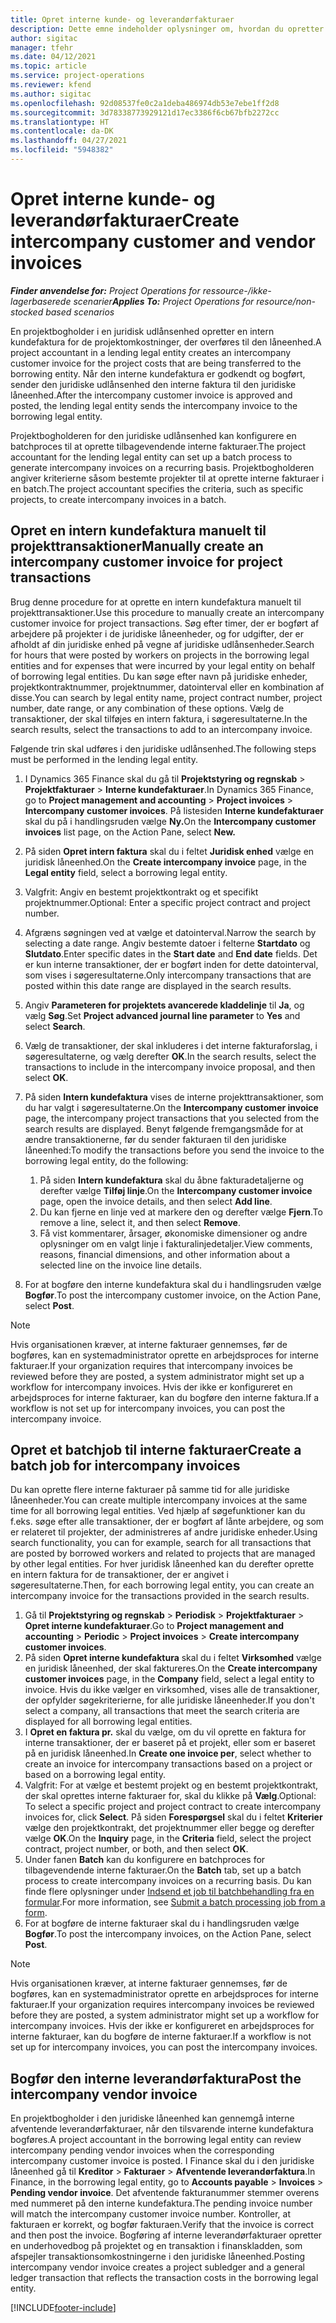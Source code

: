 ```yaml
---
title: Opret interne kunde- og leverandørfakturaer
description: Dette emne indeholder oplysninger om, hvordan du opretter interne kunde- og leverandørfakturaer.
author: sigitac
manager: tfehr
ms.date: 04/12/2021
ms.topic: article
ms.service: project-operations
ms.reviewer: kfend
ms.author: sigitac
ms.openlocfilehash: 92d08537fe0c2a1deba486974db53e7ebe1ff2d8
ms.sourcegitcommit: 3d78338773929121d17ec3386f6cb67bfb2272cc
ms.translationtype: HT
ms.contentlocale: da-DK
ms.lasthandoff: 04/27/2021
ms.locfileid: "5948382"
---
```

# <a name="create-intercompany-customer-and-vendor-invoices"></a><span data-ttu-id="5ace9-103">Opret interne kunde- og leverandørfakturaer</span><span class="sxs-lookup"><span data-stu-id="5ace9-103">Create intercompany customer and vendor invoices</span></span>

<span data-ttu-id="5ace9-104">_**Finder anvendelse for:** Project Operations for ressource-/ikke-lagerbaserede scenarier_</span><span class="sxs-lookup"><span data-stu-id="5ace9-104">_**Applies To:** Project Operations for resource/non-stocked based scenarios_</span></span>

<span data-ttu-id="5ace9-105">En projektbogholder i en juridisk udlånsenhed opretter en intern kundefaktura for de projektomkostninger, der overføres til den låneenhed.</span><span class="sxs-lookup"><span data-stu-id="5ace9-105">A project accountant in a lending legal entity creates an intercompany customer invoice for the project costs that are being transferred to the borrowing entity.</span></span> <span data-ttu-id="5ace9-106">Når den interne kundefaktura er godkendt og bogført, sender den juridiske udlånsenhed den interne faktura til den juridiske låneenhed.</span><span class="sxs-lookup"><span data-stu-id="5ace9-106">After the intercompany customer invoice is approved and posted, the lending legal entity sends the intercompany invoice to the borrowing legal entity.</span></span>

<span data-ttu-id="5ace9-107">Projektbogholderen for den juridiske udlånsenhed kan konfigurere en batchproces til at oprette tilbagevendende interne fakturaer.</span><span class="sxs-lookup"><span data-stu-id="5ace9-107">The project accountant for the lending legal entity can set up a batch process to generate intercompany invoices on a recurring basis.</span></span> <span data-ttu-id="5ace9-108">Projektbogholderen angiver kriterierne såsom bestemte projekter til at oprette interne fakturaer i en batch.</span><span class="sxs-lookup"><span data-stu-id="5ace9-108">The project accountant specifies the criteria, such as specific projects, to create intercompany invoices in a batch.</span></span>

## <a name="manually-create-an-intercompany-customer-invoice-for-project-transactions"></a><span data-ttu-id="5ace9-109">Opret en intern kundefaktura manuelt til projekttransaktioner</span><span class="sxs-lookup"><span data-stu-id="5ace9-109">Manually create an intercompany customer invoice for project transactions</span></span> 

<span data-ttu-id="5ace9-110">Brug denne procedure for at oprette en intern kundefaktura manuelt til projekttransaktioner.</span><span class="sxs-lookup"><span data-stu-id="5ace9-110">Use this procedure to manually create an intercompany customer invoice for project transactions.</span></span> <span data-ttu-id="5ace9-111">Søg efter timer, der er bogført af arbejdere på projekter i de juridiske låneenheder, og for udgifter, der er afholdt af din juridiske enhed på vegne af juridiske udlånsenheder.</span><span class="sxs-lookup"><span data-stu-id="5ace9-111">Search for hours that were posted by workers on projects in the borrowing legal entities and for expenses that were incurred by your legal entity on behalf of borrowing legal entities.</span></span> <span data-ttu-id="5ace9-112">Du kan søge efter navn på juridiske enheder, projektkontraktnummer, projektnummer, datointerval eller en kombination af disse.</span><span class="sxs-lookup"><span data-stu-id="5ace9-112">You can search by legal entity name, project contract number, project number, date range, or any combination of these options.</span></span> <span data-ttu-id="5ace9-113">Vælg de transaktioner, der skal tilføjes en intern faktura, i søgeresultaterne.</span><span class="sxs-lookup"><span data-stu-id="5ace9-113">In the search results, select the transactions to add to an intercompany invoice.</span></span> 

<span data-ttu-id="5ace9-114">Følgende trin skal udføres i den juridiske udlånsenhed.</span><span class="sxs-lookup"><span data-stu-id="5ace9-114">The following steps must be performed in the lending legal entity.</span></span> 

1. <span data-ttu-id="5ace9-115">I Dynamics 365 Finance skal du gå til **Projektstyring og regnskab** > **Projektfakturaer** > **Interne kundefakturaer**.</span><span class="sxs-lookup"><span data-stu-id="5ace9-115">In Dynamics 365 Finance, go to **Project management and accounting** > **Project invoices** > **Intercompany customer invoices**.</span></span> <span data-ttu-id="5ace9-116">På listesiden **Interne kundefakturaer** skal du på i handlingsruden vælge **Ny.**</span><span class="sxs-lookup"><span data-stu-id="5ace9-116">On the **Intercompany customer invoices**  list page, on the Action Pane, select **New.**</span></span>
2. <span data-ttu-id="5ace9-117">På siden **Opret intern faktura** skal du i feltet **Juridisk enhed** vælge en juridisk låneenhed.</span><span class="sxs-lookup"><span data-stu-id="5ace9-117">On the **Create intercompany invoice** page, in the **Legal entity** field, select a borrowing legal entity.</span></span>
3. <span data-ttu-id="5ace9-118">Valgfrit: Angiv en bestemt projektkontrakt og et specifikt projektnummer.</span><span class="sxs-lookup"><span data-stu-id="5ace9-118">Optional: Enter a specific project contract and project number.</span></span>
4. <span data-ttu-id="5ace9-119">Afgræns søgningen ved at vælge et datointerval.</span><span class="sxs-lookup"><span data-stu-id="5ace9-119">Narrow the search by selecting a date range.</span></span> <span data-ttu-id="5ace9-120">Angiv bestemte datoer i felterne **Startdato** og **Slutdato**.</span><span class="sxs-lookup"><span data-stu-id="5ace9-120">Enter specific dates in the **Start date** and **End date** fields.</span></span> <span data-ttu-id="5ace9-121">Det er kun interne transaktioner, der er bogført inden for dette datointerval, som vises i søgeresultaterne.</span><span class="sxs-lookup"><span data-stu-id="5ace9-121">Only intercompany transactions that are posted within this date range are displayed in the search results.</span></span>
5. <span data-ttu-id="5ace9-122">Angiv **Parameteren for projektets avancerede kladdelinje** til **Ja**, og vælg **Søg**.</span><span class="sxs-lookup"><span data-stu-id="5ace9-122">Set **Project advanced journal line parameter** to **Yes** and select **Search**.</span></span>
6. <span data-ttu-id="5ace9-123">Vælg de transaktioner, der skal inkluderes i det interne fakturaforslag, i søgeresultaterne, og vælg derefter **OK**.</span><span class="sxs-lookup"><span data-stu-id="5ace9-123">In the search results, select the transactions to include in the intercompany invoice proposal, and then select **OK**.</span></span>
7. <span data-ttu-id="5ace9-124">På siden **Intern kundefaktura** vises de interne projekttransaktioner, som du har valgt i søgeresultaterne.</span><span class="sxs-lookup"><span data-stu-id="5ace9-124">On the **Intercompany customer invoice** page, the intercompany project transactions that you selected from the search results are displayed.</span></span> <span data-ttu-id="5ace9-125">Benyt følgende fremgangsmåde for at ændre transaktionerne, før du sender fakturaen til den juridiske låneenhed:</span><span class="sxs-lookup"><span data-stu-id="5ace9-125">To modify the transactions before you send the invoice to the borrowing legal entity, do the following:</span></span>
  
    1. <span data-ttu-id="5ace9-126">På siden **Intern kundefaktura** skal du åbne fakturadetaljerne og derefter vælge **Tilføj linje**.</span><span class="sxs-lookup"><span data-stu-id="5ace9-126">On the **Intercompany customer invoice** page, open the invoice details, and then select **Add line**.</span></span>
    2. <span data-ttu-id="5ace9-127">Du kan fjerne en linje ved at markere den og derefter vælge **Fjern**.</span><span class="sxs-lookup"><span data-stu-id="5ace9-127">To remove a line, select it, and then select **Remove**.</span></span>
    3. <span data-ttu-id="5ace9-128">Få vist kommentarer, årsager, økonomiske dimensioner og andre oplysninger om en valgt linje i fakturalinjedetaljer.</span><span class="sxs-lookup"><span data-stu-id="5ace9-128">View comments, reasons, financial dimensions, and other information about a selected line on the invoice line details.</span></span>
    
8. <span data-ttu-id="5ace9-129">For at bogføre den interne kundefaktura skal du i handlingsruden vælge **Bogfør**.</span><span class="sxs-lookup"><span data-stu-id="5ace9-129">To post the intercompany customer invoice, on the Action Pane, select **Post**.</span></span>

> [!NOTE]
> <span data-ttu-id="5ace9-130">Hvis organisationen kræver, at interne fakturaer gennemses, før de bogføres, kan en systemadministrator oprette en arbejdsproces for interne fakturaer.</span><span class="sxs-lookup"><span data-stu-id="5ace9-130">If your organization requires that intercompany invoices be reviewed before they are posted, a system administrator might set up a workflow for intercompany invoices.</span></span> <span data-ttu-id="5ace9-131">Hvis der ikke er konfigureret en arbejdsproces for interne fakturaer, kan du bogføre den interne faktura.</span><span class="sxs-lookup"><span data-stu-id="5ace9-131">If a workflow is not set up for intercompany invoices, you can post the intercompany invoice.</span></span>

## <a name="create-a-batch-job-for-intercompany-invoices"></a><span data-ttu-id="5ace9-132">Opret et batchjob til interne fakturaer</span><span class="sxs-lookup"><span data-stu-id="5ace9-132">Create a batch job for intercompany invoices</span></span>

<span data-ttu-id="5ace9-133">Du kan oprette flere interne fakturaer på samme tid for alle juridiske låneenheder.</span><span class="sxs-lookup"><span data-stu-id="5ace9-133">You can create multiple intercompany invoices at the same time for all borrowing legal entities.</span></span> <span data-ttu-id="5ace9-134">Ved hjælp af søgefunktioner kan du f.eks. søge efter alle transaktioner, der er bogført af lånte arbejdere, og som er relateret til projekter, der administreres af andre juridiske enheder.</span><span class="sxs-lookup"><span data-stu-id="5ace9-134">Using search functionality, you can for example, search for all transactions that are posted by borrowed workers and related to projects that are managed by other legal entities.</span></span> <span data-ttu-id="5ace9-135">For hver juridisk låneenhed kan du derefter oprette en intern faktura for de transaktioner, der er angivet i søgeresultaterne.</span><span class="sxs-lookup"><span data-stu-id="5ace9-135">Then, for each borrowing legal entity, you can create an intercompany invoice for the transactions provided in the search results.</span></span>

1. <span data-ttu-id="5ace9-136">Gå til **Projektstyring og regnskab** > **Periodisk** > **Projektfakturaer** > **Opret interne kundefakturaer**.</span><span class="sxs-lookup"><span data-stu-id="5ace9-136">Go to **Project management and accounting** > **Periodic** > **Project invoices** > **Create intercompany customer invoices**.</span></span>
2. <span data-ttu-id="5ace9-137">På siden **Opret interne kundefaktura** skal du i feltet **Virksomhed** vælge en juridisk låneenhed, der skal faktureres.</span><span class="sxs-lookup"><span data-stu-id="5ace9-137">On the **Create intercompany customer invoices** page, in the **Company**  field, select a legal entity to invoice.</span></span> <span data-ttu-id="5ace9-138">Hvis du ikke vælger en virksomhed, vises alle de transaktioner, der opfylder søgekriterierne, for alle juridiske låneenheder.</span><span class="sxs-lookup"><span data-stu-id="5ace9-138">If you don't select a company, all transactions that meet the search criteria are displayed for all borrowing legal entities.</span></span>
3. <span data-ttu-id="5ace9-139">I **Opret en faktura pr.** skal du vælge, om du vil oprette en faktura for interne transaktioner, der er baseret på et projekt, eller som er baseret på en juridisk låneenhed.</span><span class="sxs-lookup"><span data-stu-id="5ace9-139">In **Create one invoice per**, select whether to create an invoice for intercompany transactions based on a project or based on a borrowing legal entity.</span></span>
4. <span data-ttu-id="5ace9-140">Valgfrit: For at vælge et bestemt projekt og en bestemt projektkontrakt, der skal oprettes interne fakturaer for, skal du klikke på **Vælg**.</span><span class="sxs-lookup"><span data-stu-id="5ace9-140">Optional: To select a specific project and project contract to create intercompany invoices for, click **Select**.</span></span> <span data-ttu-id="5ace9-141">På siden **Forespørgsel** skal du i feltet **Kriterier** vælge den projektkontrakt, det projektnummer eller begge og derefter vælge **OK**.</span><span class="sxs-lookup"><span data-stu-id="5ace9-141">On the **Inquiry** page, in the **Criteria** field, select the project contract, project number, or both, and then select **OK**.</span></span>
5. <span data-ttu-id="5ace9-142">Under fanen **Batch** kan du konfigurere en batchproces for tilbagevendende interne fakturaer.</span><span class="sxs-lookup"><span data-stu-id="5ace9-142">On the **Batch** tab, set up a batch process to create intercompany invoices on a recurring basis.</span></span> <span data-ttu-id="5ace9-143">Du kan finde flere oplysninger under [Indsend et job til batchbehandling fra en formular](/dynamicsax-2012/appuser-itpro/submit-a-batch-processing-job-from-a-form).</span><span class="sxs-lookup"><span data-stu-id="5ace9-143">For more information, see [Submit a batch processing job from a form](/dynamicsax-2012/appuser-itpro/submit-a-batch-processing-job-from-a-form).</span></span>
6. <span data-ttu-id="5ace9-144">For at bogføre de interne fakturaer skal du i handlingsruden vælge **Bogfør**.</span><span class="sxs-lookup"><span data-stu-id="5ace9-144">To post the intercompany invoices, on the Action Pane, select **Post**.</span></span>

> [!NOTE]
> <span data-ttu-id="5ace9-145">Hvis organisationen kræver, at interne fakturaer gennemses, før de bogføres, kan en systemadministrator oprette en arbejdsproces for interne fakturaer.</span><span class="sxs-lookup"><span data-stu-id="5ace9-145">If your organization requires intercompany invoices be reviewed before they are posted, a system administrator might set up a workflow for intercompany invoices.</span></span> <span data-ttu-id="5ace9-146">Hvis der ikke er konfigureret en arbejdsproces for interne fakturaer, kan du bogføre de interne fakturaer.</span><span class="sxs-lookup"><span data-stu-id="5ace9-146">If a workflow is not set up for intercompany invoices, you can post the intercompany invoices.</span></span>

## <a name="post-the-intercompany-vendor-invoice"></a><span data-ttu-id="5ace9-147">Bogfør den interne leverandørfaktura</span><span class="sxs-lookup"><span data-stu-id="5ace9-147">Post the intercompany vendor invoice</span></span>

<span data-ttu-id="5ace9-148">En projektbogholder i den juridiske låneenhed kan gennemgå interne afventende leverandørfakturaer, når den tilsvarende interne kundefaktura bogføres.</span><span class="sxs-lookup"><span data-stu-id="5ace9-148">A project accountant in the borrowing legal entity can review intercompany pending vendor invoices when the corresponding intercompany customer invoice is posted.</span></span> <span data-ttu-id="5ace9-149">I Finance skal du i den juridiske låneenhed gå til **Kreditor** > **Fakturaer** > **Afventende leverandørfaktura**.</span><span class="sxs-lookup"><span data-stu-id="5ace9-149">In Finance, in the borrowing legal entity, go to **Accounts payable** > **Invoices** > **Pending vendor invoice**.</span></span> <span data-ttu-id="5ace9-150">Det afventende fakturanummer stemmer overens med nummeret på den interne kundefaktura.</span><span class="sxs-lookup"><span data-stu-id="5ace9-150">The pending invoice number will match the intercompany customer invoice number.</span></span> <span data-ttu-id="5ace9-151">Kontroller, at fakturaen er korrekt, og bogfør fakturaen.</span><span class="sxs-lookup"><span data-stu-id="5ace9-151">Verify that the invoice is correct and then post the invoice.</span></span> <span data-ttu-id="5ace9-152">Bogføring af interne leverandørfakturaer opretter en underhovedbog på projektet og en transaktion i finanskladden, som afspejler transaktionsomkostningerne i den juridiske låneenhed.</span><span class="sxs-lookup"><span data-stu-id="5ace9-152">Posting intercompany vendor invoice creates a project subledger and a general ledger transaction that reflects the transaction costs in the borrowing legal entity.</span></span>


[!INCLUDE[footer-include](../includes/footer-banner.md)]
